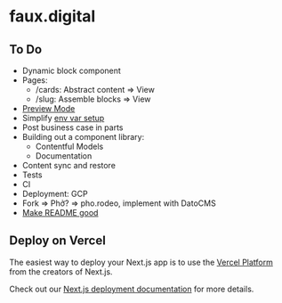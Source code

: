# faux.digital

## To Do

- Dynamic block component
- Pages:
  - /cards: Abstract content => View
  - /slug: Assemble blocks => View
- [Preview Mode](https://nextjs.org/docs/advanced-features/preview-mode)
- Simplify [env var setup](https://nextjs.org/docs/api-reference/next.config.js/environment-variables)
- Post business case in parts
- Building out a component library:
  - Contentful Models
  - Documentation
- Content sync and restore
- Tests
- CI
- Deployment: GCP
- Fork => Phở? => pho.rodeo, implement with DatoCMS
- [Make README good](https://www.makeareadme.com/)

## Deploy on Vercel

The easiest way to deploy your Next.js app is to use the [Vercel Platform](https://vercel.com/import?utm_medium=default-template&filter=next.js&utm_source=create-next-app&utm_campaign=create-next-app-readme) from the creators of Next.js.

Check out our [Next.js deployment documentation](https://nextjs.org/docs/deployment) for more details.

